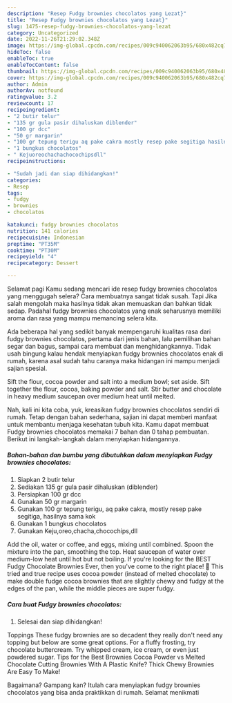 ```yaml
---
description: "Resep Fudgy brownies chocolatos yang Lezat}"
title: "Resep Fudgy brownies chocolatos yang Lezat}"
slug: 1475-resep-fudgy-brownies-chocolatos-yang-lezat
category: Uncategorized
date: 2022-11-26T21:29:02.348Z
image: https://img-global.cpcdn.com/recipes/009c940062063b95/680x482cq70/fudgy-brownies-chocolatos-foto-resep-utama.jpg
hideToc: false
enableToc: true
enableTocContent: false
thumbnail: https://img-global.cpcdn.com/recipes/009c940062063b95/680x482cq70/fudgy-brownies-chocolatos-foto-resep-utama.jpg
cover: https://img-global.cpcdn.com/recipes/009c940062063b95/680x482cq70/fudgy-brownies-chocolatos-foto-resep-utama.jpg
author: Admin
authorAv: notfound
ratingvalue: 3.2
reviewcount: 17
recipeingredient:
- "2 butir telur"
- "135 gr gula pasir dihaluskan diblender"
- "100 gr dcc"
- "50 gr margarin"
- "100 gr tepung terigu aq pake cakra mostly resep pake segitiga hasilnya sama kok"
- "1 bungkus chocolatos"
- " Kejuoreochachachocochipsdll"
recipeinstructions:

- "Sudah jadi dan siap dihidangkan!"
categories:
- Resep
tags:
- fudgy
- brownies
- chocolatos

katakunci: fudgy brownies chocolatos 
nutrition: 141 calories
recipecuisine: Indonesian
preptime: "PT35M"
cooktime: "PT30M"
recipeyield: "4"
recipecategory: Dessert

---
```



Selamat pagi Kamu sedang mencari ide resep fudgy brownies chocolatos yang menggugah selera? Cara membuatnya sangat tidak susah. Tapi Jika salah mengolah maka hasilnya tidak akan memuaskan dan bahkan tidak sedap. Padahal fudgy brownies chocolatos yang enak seharusnya memiliki aroma dan rasa yang mampu memancing selera kita.


Ada beberapa hal yang sedikit banyak mempengaruhi kualitas rasa dari fudgy brownies chocolatos, pertama dari jenis bahan, lalu pemilihan bahan segar dan bagus, sampai cara membuat dan menghidangkannya. Tidak usah bingung kalau hendak menyiapkan fudgy brownies chocolatos enak di rumah, karena asal sudah tahu caranya maka hidangan ini mampu menjadi sajian spesial.

Sift the flour, cocoa powder and salt into a medium bowl; set aside. Sift together the flour, cocoa, baking powder and salt. Stir butter and chocolate in heavy medium saucepan over medium heat until melted.


Nah, kali ini kita coba, yuk, kreasikan fudgy brownies chocolatos sendiri di rumah. Tetap dengan bahan sederhana, sajian ini dapat memberi manfaat untuk membantu menjaga kesehatan tubuh kita. Kamu dapat membuat Fudgy brownies chocolatos memakai 7 bahan dan 0 tahap pembuatan. Berikut ini langkah-langkah dalam menyiapkan hidangannya.

<!--inarticleads1-->

##### Bahan-bahan dan bumbu yang dibutuhkan dalam menyiapkan Fudgy brownies chocolatos:

1. Siapkan 2 butir telur
1. Sediakan 135 gr gula pasir dihaluskan (diblender)
1. Persiapkan 100 gr dcc
1. Gunakan 50 gr margarin
1. Gunakan 100 gr tepung terigu, aq pake cakra, mostly resep pake segitiga, hasilnya sama kok
1. Gunakan 1 bungkus chocolatos
1. Gunakan  Keju,oreo,chacha,chocochips,dll


Add the oil, water or coffee, and eggs, mixing until combined. Spoon the mixture into the pan, smoothing the top. Heat saucepan of water over medium-low heat until hot but not boiling. If you&#39;re looking for the BEST Fudgy Chocolate Brownies Ever, then you&#39;ve come to the right place! 🙂 This tried and true recipe uses cocoa powder (instead of melted chocolate) to make double fudge cocoa brownies that are slightly chewy and fudgy at the edges of the pan, while the middle pieces are super fudgy. 

<!--inarticleads2-->

##### Cara buat Fudgy brownies chocolatos:


1. Selesai dan siap dihidangkan!

Toppings These fudgy brownies are so decadent they really don&#39;t need any topping but below are some great options. For a fluffy frosting, try chocolate buttercream. Try whipped cream, ice cream, or even just powdered sugar. Tips for the Best Brownies Cocoa Powder vs Melted Chocolate Cutting Brownies With A Plastic Knife? Thick Chewy Brownies Are Easy To Make! 

Bagaimana? Gampang kan? Itulah cara menyiapkan fudgy brownies chocolatos yang bisa anda praktikkan di rumah. Selamat menikmati
